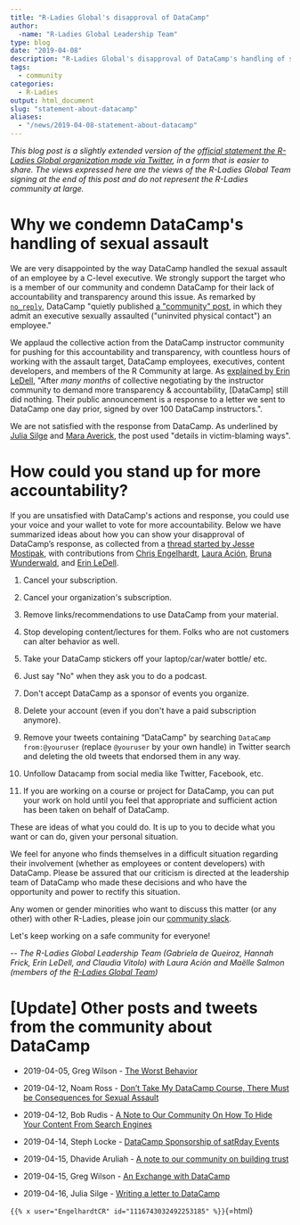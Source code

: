 ```yaml
---
title: "R-Ladies Global's disapproval of DataCamp"
author:
  -name: "R-Ladies Global Leadership Team"
type: blog
date: "2019-04-08"
description: "R-Ladies Global's disapproval of DataCamp's handling of sexual assault"
tags:
  - community
categories:
  - R-Ladies
output: html_document
slug: "statement-about-datacamp"
aliases:
  - "/news/2019-04-08-statement-about-datacamp"
---
```


_This blog post is a slightly extended version of the [official statement the R-Ladies Global organization made via Twitter](https://twitter.com/RLadiesGlobal/status/1114507499728769024), in a form that is easier to share. The views expressed here are the views of the R-Ladies Global Team signing at the end of this post and do not represent the R-Ladies community at large._

# Why we condemn DataCamp's handling of sexual assault

We are very disappointed by the way DataCamp handled the sexual assault of an employee by a C-level executive. We strongly support the target who is a member of our community and condemn DataCamp for their lack of accountability and transparency around this issue. As remarked by [`no_reply`](https://twitter.com/no_reply/status/1113923302915837958), DataCamp "quietly published [a "community" post](https://www.datacamp.com/community/blog/note-to-our-community), in which they admit an executive sexually assaulted ("uninvited physical contact") an employee."

We applaud the collective action from the DataCamp instructor community for pushing for this accountability and transparency, with countless hours of working with the assault target, DataCamp employees, executives, content developers, and members of the R Community at large. As [explained by Erin LeDell](https://twitter.com/ledell/status/1114238844503609344), "After _many months_ of collective negotiating by the instructor community to demand more transparency & accountability, [DataCamp] still did nothing. Their public announcement is a response to a letter we sent to DataCamp one day prior, signed by over 100 DataCamp instructors.".

We are not satisfied with the response from DataCamp. As underlined by [Julia Silge](https://twitter.com/juliasilge/status/1113996214561923072) and [Mara Averick](https://twitter.com/dataandme/status/1113939480300355584), the post used "details in victim-blaming ways".

# How could you stand up for more accountability?

If you are unsatisfied with DataCamp's actions and response, you could use your voice and your wallet to vote for more accountability. Below we have summarized ideas about how you can show your disapproval of DataCamp’s response, as collected from a [thread started by Jesse Mostipak](https://twitter.com/kierisi/status/1113945904698892289), with contributions from [Chris Engelhardt](https://twitter.com/EngelhardtCR), [Laura Ación](https://twitter.com/_lacion_/status/1113960425174052864), [Bruna Wunderwald](https://twitter.com/bwundervald/status/1114907322441244672), and [Erin LeDell](https://twitter.com/ledell/status/1115138789293211649).

1. Cancel your subscription.

2. Cancel your organization's subscription.

3. Remove links/recommendations to use DataCamp from your material.

4. Stop developing content/lectures for them. Folks who are not customers can alter behavior as well.

5. Take your DataCamp stickers off your laptop/car/water bottle/ etc.

6. Just say "No" when they ask you to do a podcast.

7. Don't accept DataCamp as a sponsor of events you organize.

8. Delete your account (even if you don't have a paid subscription anymore).

9. Remove your tweets containing “DataCamp" by searching `DataCamp from:@youruser` (replace `@youruser` by your own handle) in Twitter search and deleting the old tweets that endorsed them in any way.

10. Unfollow Datacamp from social media like Twitter, Facebook, etc.

11. If you are working on a course or project for DataCamp, you can put your work on hold until you feel that appropriate and sufficient action has been taken on behalf of DataCamp.

These are ideas of what you could do. It is up to you to decide what you want or can do, given your personal situation.

We feel for anyone who finds themselves in a difficult situation regarding their involvement (whether as employees or content developers) with DataCamp. Please be assured that our criticism is directed at the leadership team of DataCamp who made these decisions and who have the opportunity and power to rectify this situation.

Any women or gender minorities who want to discuss this matter (or any other) with other R-Ladies, please join our [community slack](https://rladies-community-slack.herokuapp.com/).

Let's keep working on a safe community for everyone!

-- _The R-Ladies Global Leadership Team (Gabriela de Queiroz, Hannah Frick, Erin LeDell, and Claudia Vitolo) with Laura Ación and Maëlle Salmon (members of the [R-Ladies Global Team](https://rladies.org/about-us/team/))_

# [Update] Other posts and tweets from the community about DataCamp

- 2019-04-05, Greg Wilson - [The Worst Behavior](http://third-bit.com/2019/04/05/the-worst-behavior.html)

- 2019-04-12, Noam Ross - [Don’t Take My DataCamp Course, There Must be Consequences for Sexual Assault](https://noamross.github.io/datacamp-sexual-assault/)

- 2019-04-12, Bob Rudis - [A Note to Our Community On How To Hide Your Content From Search Engines](https://rud.is/b/2019/04/12/a-note-to-our-community-on-how-to-hide-your-content-from-search-engines/)

- 2019-04-14, Steph Locke - [DataCamp Sponsorship of satRday Events](https://satrdays.org/blog/2019/04/14/datacamp-sponsorship/)

- 2019-04-15, Dhavide Aruliah - [A note to our community on building trust](https://dhavide.github.io/a-note-to-our-commuity-on-building-trust.html)

- 2019-04-15, Greg Wilson - [An Exchange with DataCamp](http://third-bit.com/2019/04/15/an-exchange-with-datacamp.html)

- 2019-04-16, Julia Silge - [Writing a letter to DataCamp ](https://juliasilge.com/blog/datacamp-misconduct/)

`{{% x user="EngelhardtCR" id="1116743032492253185" %}}`{=html}
